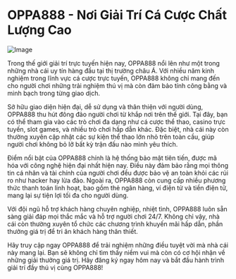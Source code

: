 # OPPA888 - Nơi Giải Trí Cá Cược Chất Lượng Cao

![Image](https://github.com/user-attachments/assets/bd51ea9f-0666-407b-a7a7-98ead6de688c)

Trong thế giới giải trí trực tuyến hiện nay, OPPA888 nổi lên như một trong những nhà cái uy tín hàng đầu tại thị trường châu Á. Với nhiều năm kinh nghiệm trong lĩnh vực cá cược trực tuyến, OPPA888 không chỉ mang đến cho người chơi những trải nghiệm thú vị mà còn đảm bảo tính công bằng và minh bạch trong từng giao dịch.

Sở hữu giao diện hiện đại, dễ sử dụng và thân thiện với người dùng, OPPA888 thu hút đông đảo người chơi từ khắp nơi trên thế giới. Tại đây, bạn có thể tham gia vào các trò chơi đa dạng như cá cược thể thao, casino trực tuyến, slot games, và nhiều trò chơi hấp dẫn khác. Đặc biệt, nhà cái này còn thường xuyên cập nhật các sự kiện thể thao lớn nhỏ trên toàn cầu, giúp người chơi không bỏ lỡ bất kỳ trận đấu nào mình yêu thích.

Điểm nổi bật của OPPA888 chính là hệ thống bảo mật tiên tiến, được mã hóa với công nghệ hiện đại nhất hiện nay. Điều này đảm bảo rằng mọi thông tin cá nhân và tài chính của người chơi đều được bảo vệ an toàn khỏi các rủi ro như hacker hay lừa đảo. Ngoài ra, OPPA888 còn cung cấp nhiều phương thức thanh toán linh hoạt, bao gồm thẻ ngân hàng, ví điện tử và tiền điện tử, mang lại sự tiện lợi tối đa cho người dùng.

Với đội ngũ hỗ trợ khách hàng chuyên nghiệp, nhiệt tình, OPPA888 luôn sẵn sàng giải đáp mọi thắc mắc và hỗ trợ người chơi 24/7. Không chỉ vậy, nhà cái còn thường xuyên tổ chức các chương trình khuyến mãi hấp dẫn, phần thưởng giá trị để tri ân khách hàng thân thiết.

Hãy truy cập ngay OPPA888 để trải nghiệm những điều tuyệt vời mà nhà cái này mang lại. Bạn sẽ không chỉ tìm thấy niềm vui mà còn có cơ hội nhận về những giải thưởng giá trị. Hãy đăng ký ngay hôm nay và bắt đầu hành trình giải trí đầy thú vị cùng OPPA888!